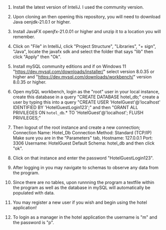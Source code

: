 1. Install the latest version of InteliJ. I used the community version.
2. Upon cloning an then opening this repository, you will need to download Java oenjdk-21.0.1 or higher.
3. Install JavaFX openjfx-21.0.01 or higher and unzip it to a location you will remember.
4. Click on "File" in IntelliJ, click "Project Structure", "Libraries", "+ sign", "Java", locate the javafx sdk and select the folder that says "lib" then click "Apply" then "Ok".


5. Install mySQL community editions and if on Windows 11 "https://dev.mysql.com/downloads/installer/" select version 8.0.35 or higher and "https://dev.mysql.com/downloads/workbench/" version 8.0.35 or higher.
6. Open mySQL workbench, login as the "root" user in your local instance,
   create this database in a query "CREATE DATABASE hotel_db;"
   create a user by typing this into a query "CREATE USER 'HotelGuest'@'localhost' IDENTIFIED BY 'HotelGuestLogin123';"
   and then "GRANT ALL PRIVILEGES ON `hotel_db`.* TO 'HotelGuest'@'localhost';
             FLUSH PRIVILEGES;"
7. Then logout of the root instance and create a new connection;
   Connection Name: Hotel_Db
   Connection Method: Standard (TCP/IP)
   Make sure you are in the "Parameters" tab,
     Hostname: 127.0.0.1 Port: 3306
     Username: HotelGuest
     Default Schema: hotel_db
   and then click "ok".
8. Click on that instance and enter the password "HotelGuestLogin123".
9. After logging in you may navigate to schemas to observe any data from the program.

10. Since there are no tables, upon runnning the program a textfile within the program as well as the database in mySQL will automatically be populated with data.
11. You may register a new user if you wish and begin using the hotel application!

12. To login as a manager in the hotel application the username is "m" and the password is "p".
